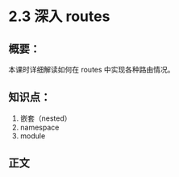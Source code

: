 # 2.3 深入 routes

## 概要：

本课时详细解读如何在 routes 中实现各种路由情况。

## 知识点：

1. 嵌套（nested）
2. namespace
3. module

## 正文

